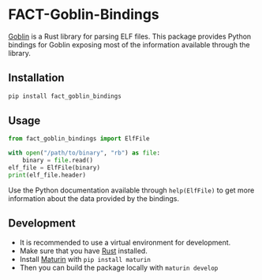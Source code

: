 # FACT-Goblin-Bindings

[Goblin](https://github.com/m4b/goblin) is a Rust library for parsing ELF files.
This package provides Python bindings for Goblin exposing most of the information available through the library.

## Installation

```sh
pip install fact_goblin_bindings
```

## Usage

```python
from fact_goblin_bindings import ElfFile

with open("/path/to/binary", "rb") as file:
    binary = file.read()
elf_file = ElfFile(binary)
print(elf_file.header)
```

Use the Python documentation available through `help(ElfFile)` to get more information about the data provided by the bindings.

## Development

- It is recommended to use a virtual environment for development.
- Make sure that you have [Rust](https://www.rust-lang.org/) installed.
- Install [Maturin](https://github.com/PyO3/maturin) with `pip install maturin`
- Then you can build the package locally with `maturin develop`